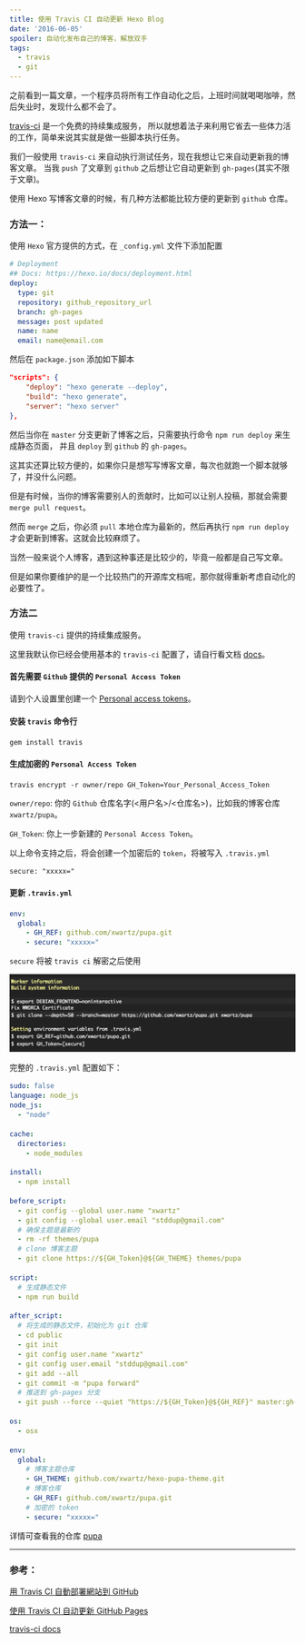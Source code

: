 ```yaml
---
title: 使用 Travis CI 自动更新 Hexo Blog
date: '2016-06-05'
spoiler: 自动化发布自己的博客，解放双手
tags:
  - travis
  - git
---
```


之前看到一篇文章，一个程序员将所有工作自动化之后，上班时间就喝喝咖啡，然后失业时，发现什么都不会了。

[travis-ci](https://travis-ci.org/) 是一个免费的持续集成服务，
所以就想着法子来利用它省去一些体力活的工作，简单来说其实就是做一些脚本执行任务。

我们一般使用 `travis-ci` 来自动执行测试任务，现在我想让它来自动更新我的博客文章。
当我 `push` 了文章到 `github` 之后想让它自动更新到 `gh-pages`(其实不限于文章)。

使用 Hexo 写博客文章的时候，有几种方法都能比较方便的更新到 `github` 仓库。

### 方法一：

使用 `Hexo` 官方提供的方式，在 `_config.yml` 文件下添加配置

```yml
# Deployment
## Docs: https://hexo.io/docs/deployment.html
deploy:
  type: git
  repository: github_repository_url
  branch: gh-pages
  message: post updated
  name: name
  email: name@email.com
```

然后在 `package.json` 添加如下脚本

```json
"scripts": {
    "deploy": "hexo generate --deploy",
    "build": "hexo generate",
    "server": "hexo server"
},
```

然后当你在 `master` 分支更新了博客之后，只需要执行命令 `npm run deploy` 来生成静态页面，
并且 `deploy` 到 `github` 的 `gh-pages`。

这其实还算比较方便的，如果你只是想写写博客文章，每次也就跑一个脚本就够了，并没什么问题。

但是有时候，当你的博客需要别人的贡献时，比如可以让别人投稿，那就会需要 `merge pull request`。

然而 `merge` 之后，你必须 `pull` 本地仓库为最新的，然后再执行 `npm run deploy` 才会更新到博客。这就会比较麻烦了。

当然一般来说个人博客，遇到这种事还是比较少的，毕竟一般都是自己写文章。

但是如果你要维护的是一个比较热门的开源库文档呢，那你就得重新考虑自动化的必要性了。

### 方法二

使用 `travis-ci` 提供的持续集成服务。

这里我默认你已经会使用基本的 `travis-ci` 配置了，请自行看文档 [docs](https://docs.travis-ci.com/)。

#### 首先需要 `Github` 提供的 `Personal Access Token`

请到个人设置里创建一个 [Personal access tokens](https://github.com/settings/tokens)。

#### 安装 `travis` 命令行

`gem install travis`

#### 生成加密的 `Personal Access Token`

`travis encrypt -r owner/repo GH_Token=Your_Personal_Access_Token`

`owner/repo`: 你的 `Github` 仓库名字(<用户名>/<仓库名>)，比如我的博客仓库 `xwartz/pupa`。

`GH_Token`: 你上一步新建的 `Personal Access Token`。

以上命令支持之后，将会创建一个加密后的 `token`，将被写入 `.travis.yml`

```
secure: "xxxxx="
```

#### 更新 `.travis.yml`

```yml
env:
  global:
    - GH_REF: github.com/xwartz/pupa.git
    - secure: "xxxxx="

```

`secure` 将被 `travis ci` 解密之后使用

![token](./token.png)

完整的 `.travis.yml` 配置如下：

```yml
sudo: false
language: node_js
node_js:
  - "node"

cache:
  directories:
    - node_modules

install:
  - npm install

before_script:
  - git config --global user.name "xwartz"
  - git config --global user.email "stddup@gmail.com"
  # 确保主题是最新的
  - rm -rf themes/pupa
  # clone 博客主题
  - git clone https://${GH_Token}@${GH_THEME} themes/pupa

script:
  # 生成静态文件
  - npm run build

after_script:
  # 将生成的静态文件，初始化为 git 仓库
  - cd public
  - git init
  - git config user.name "xwartz"
  - git config user.email "stddup@gmail.com"
  - git add --all
  - git commit -m "pupa forward"
  # 推送到 gh-pages 分支
  - git push --force --quiet "https://${GH_Token}@${GH_REF}" master:gh-pages

os:
  - osx

env:
  global:
    # 博客主题仓库
    - GH_THEME: github.com/xwartz/hexo-pupa-theme.git
    # 博客仓库
    - GH_REF: github.com/xwartz/pupa.git
    # 加密的 token
    - secure: "xxxxx="

```

详情可查看我的仓库 [pupa](https://github.com/xwartz/pupa.git)

---

### 参考：

[用 Travis CI 自動部署網站到 GitHub](https://zespia.tw/blog/2015/01/21/continuous-deployment-to-github-with-travis/)

[使用 Travis CI 自动更新 GitHub Pages](http://notes.iissnan.com/2016/publishing-github-pages-with-travis-ci/)

[travis-ci docs](https://docs.travis-ci.com/)

